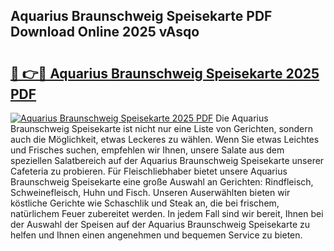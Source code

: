 ## Aquarius Braunschweig Speisekarte PDF Download Online 2025 vAsqo

# <h2><a href="http://gc5sygu.nevu.top/?p=Aquarius+Braunschweig+Speisekarte">🔗 👉🔴 Aquarius Braunschweig Speisekarte 2025 PDF</a></h2>

[![Aquarius Braunschweig Speisekarte 2025 PDF](https://i.imgur.com/dBaPXMq.png)](http://gc5sygu.nevu.top/?p=Aquarius+Braunschweig+Speisekarte)
Die Aquarius Braunschweig Speisekarte ist nicht nur eine Liste von Gerichten, sondern auch die Möglichkeit, etwas Leckeres zu wählen. Wenn Sie etwas Leichtes und Frisches suchen, empfehlen wir Ihnen, unsere Salate aus dem speziellen Salatbereich auf der Aquarius Braunschweig Speisekarte unserer Cafeteria zu probieren. Für Fleischliebhaber bietet unsere Aquarius Braunschweig Speisekarte eine große Auswahl an Gerichten: Rindfleisch, Schweinefleisch, Huhn und Fisch. Unseren Auserwählten bieten wir köstliche Gerichte wie Schaschlik und Steak an, die bei frischem, natürlichem Feuer zubereitet werden. In jedem Fall sind wir bereit, Ihnen bei der Auswahl der Speisen auf der Aquarius Braunschweig Speisekarte zu helfen und Ihnen einen angenehmen und bequemen Service zu bieten.
